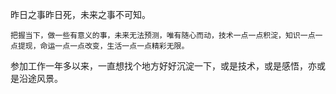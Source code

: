 昨日之事昨日死，未来之事不可知。

    把握当下，做一些有意义的事，未来无法预测，唯有随心而动，技术一点一点积淀，知识一点一点提现，命运一点一点改变，生活一点一点精彩无限。
参加工作一年多以来，一直想找个地方好好沉淀一下，或是技术，或是感悟，亦或是沿途风景。




